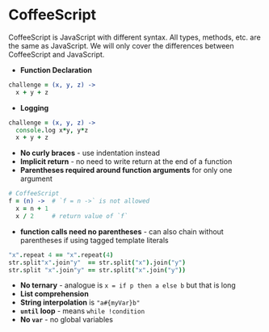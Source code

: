 # CoffeeScript
CoffeeScript is JavaScript with different syntax. All types, methods, etc. are
the same as JavaScript. We will only cover the differences between
CoffeeScript and JavaScript.
- __Function Declaration__
``` coffeescript
challenge = (x, y, z) ->
  x + y + z
```
- __Logging__
``` coffeescript
challenge = (x, y, z) ->
  console.log x*y, y*z
  x + y + z
```
- __No curly braces__ - use indentation instead
- __Implicit return__ - no need to write return at the end of a function
- __Parentheses required around function arguments__ for only one argument
``` coffeescript
# CoffeeScript
f = (n) ->  # `f = n ->` is not allowed
  x = n + 1
  x / 2     # return value of `f`
```
- __function calls need no parentheses__ - can also chain without parentheses if
  using tagged template literals
``` coffeescript
"x".repeat 4 == "x".repeat(4)
str.split"x".join"y"  == str.split("x").join("y")
str.split "x".join"y" == str.split("x".join("y"))
```
- __No ternary__ - analogue is `x = if p then a else b` but that is long
- __List comprehension__
- __String interpolation__ is `"a#{myVar}b"`
- __`until` loop__ - means `while !condition`
- __No `var`__ - no global variables
